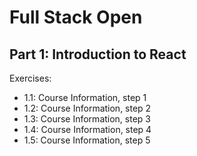 # Full Stack Open

## Part 1: Introduction to React

Exercises:
- 1.1: Course Information, step 1
- 1.2: Course Information, step 2
- 1.3: Course Information, step 3
- 1.4: Course Information, step 4
- 1.5: Course Information, step 5
